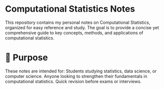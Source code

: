 # Computational Statistics Notes

This repository contains my personal notes on Computational Statistics, organized for easy reference and study. The goal is to provide a concise yet comprehensive guide to key concepts, methods, and applications of computational statistics.

# 🎯 Purpose

These notes are intended for:
Students studying statistics, data science, or computer science.
Anyone looking to strengthen their fundamentals in computational statistics.
Quick revision before exams or interviews.
